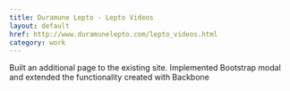 ```yaml
---
title: Duramune Lepto - Lepto Videos
layout: default
href: http://www.duramunelepto.com/lepto_videos.html
category: work
---
```


Built an additional page to the existing site. Implemented Bootstrap modal and extended the functionality created with Backbone
